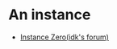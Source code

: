 # An instance

 - [Instance Zero(idk's forum)](https://2v3k4se76fqomfd2x6xun5xsunl2bf6ekytg76by544dsjhzwsqq.b32.i2p)
